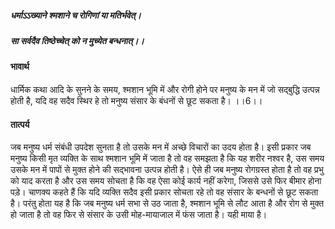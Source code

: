 ##### धर्माऽऽख्याने श्मशाने च रोगिणां या मतिर्भवेत्।
##### सा सर्वदैव तिष्ठेच्चेत् को न मुच्येत बन्धनात्।। 

#### भावार्थ

धार्मिक कथा आदि के सुनने के समय, श्मशान भूमि में और रोगी होने पर मनुष्य के मन में जो सद्बुद्धि उत्पन्न होती है, यदि वह सदैव स्थिर हे तो मनुष्य संसार के बंधनों से छूट सकता है। ।।6।।

#### तात्पर्य

जब मनुष्य धर्म संबंधी उपदेश सुनता है तो उसके मन में अच्छे विचारों का उदय होता है। इसी प्रकार जब मनुष्य किसी मृत व्यक्ति के साथ श्मशान भूमि में जाता है तो वह समझता है कि यह शरीर नश्वर है, उस समय उसके मन में पापों से मुक्त होने की सद्भावना उत्पन्न होती है। ऐसे ही जब मनुष्य रोगग्रस्त होता है तो वह प्रभु को याद करता है और उस समय सोचता है कि वह ऐसा कोई कार्य नहीं करेगा, जिससे उसे फिर बीमार होना पड़े। चाणक्य कहते हैं कि यदि व्यक्ति सदैव इसी प्रकार सोचता रहे तो वह संसार के बन्धनों से छूट सकता है। परंतु होता यह है कि जब मनुष्य धर्म सभा से उठ जाता है, श्मशान भूमि से लौट आता है और रोग से मुक्त हो जाता है तो वह फिर से संसार के उसी मोह-मायाजाल में फंस जाता है। यही माया है।